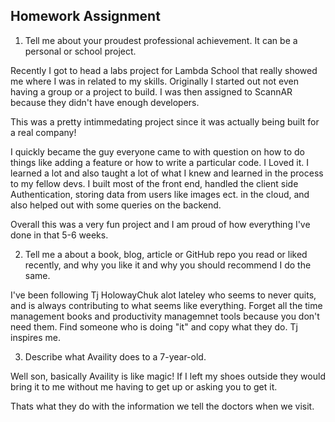 ## Homework Assignment

1. Tell me about your proudest professional achievement. It can be a personal or school project.

Recently I got to head a labs project for Lambda School that really showed me where I was in related to my skills. Originally I started out not even having a group or a project to build. I was then assigned to ScannAR because they didn't have enough developers.

This was a pretty intimmedating project since it was actually being built for a real company!

I quickly became the guy everyone came to with question on how to do things like adding a feature or how to write a particular code. I Loved it. I learned a lot and also taught a lot of what I knew and learned in the process to my fellow devs. I built most of the front end, handled the client side Authentication, storing data from users like images ect. in the cloud, and also helped out with some queries on the backend.

Overall this was a very fun project and I am proud of how everything I've done in that 5-6 weeks.

2. Tell me a about a book, blog, article or GitHub repo you read or liked recently, and why you like it and why you should recommend I do the same.

I've been following Tj HolowayChuk alot lateley who seems to never quits, and is always contributing to what seems like everything. Forget all the time management books and productivity managemnet tools because you don't need them. Find someone who is doing "it" and copy what they do. Tj inspires me.

3. Describe what Availity does to a 7-year-old.

Well son, basically Availity is like magic! If I left my shoes outside they would bring it to me without me having to get up or asking you to get it.

Thats what they do with the information we tell the doctors when we visit.
